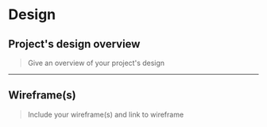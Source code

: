 # Design

## Project's design overview

> Give an overview of your project's design

<!-- give an overview of your project's design -->
<!-- describe the reasoning behind your group's design and wireframe -->
<!-- include other centralized decisions like fonts, palates, ... -->

---

## Wireframe(s)

> Include your wireframe(s) and link to wireframe

<!-- provide a link to your wireframe documenting on Figma, or wherever it is -->
